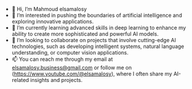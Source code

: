 - 👋 Hi, I’m Mahmoud elsamalosy
- 👀 I’m interested in pushing the boundaries of artificial intelligence and exploring innovative applications.
- 🌱 I’m currently learning advanced skills in deep learning to enhance my ability to create more sophisticated and powerful AI models.
- 💞️ I’m looking to collaborate on projects that involve cutting-edge AI technologies, such as developing intelligent systems, natural language understanding, or computer vision applications.
- 📫 You can reach me through my email at elsamalosy.business@gmail.com or follow me on (https://www.youtube.com/@elsamalosy), where I often share my AI-related insights and projects.


<!---
elsamalosy/elsamalosy is a ✨ special ✨ repository because its `README.md` (this file) appears on your GitHub profile.
You can click the Preview link to take a look at your changes.
--->
